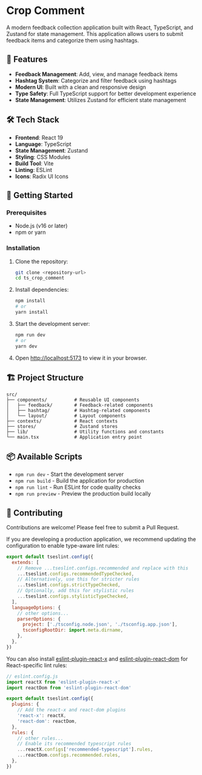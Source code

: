 # Crop Comment

A modern feedback collection application built with React, TypeScript, and Zustand for state management. This application allows users to submit feedback items and categorize them using hashtags.

## 🚀 Features

- **Feedback Management**: Add, view, and manage feedback items
- **Hashtag System**: Categorize and filter feedback using hashtags
- **Modern UI**: Built with a clean and responsive design
- **Type Safety**: Full TypeScript support for better development experience
- **State Management**: Utilizes Zustand for efficient state management

## 🛠️ Tech Stack

- **Frontend**: React 19
- **Language**: TypeScript
- **State Management**: Zustand
- **Styling**: CSS Modules
- **Build Tool**: Vite
- **Linting**: ESLint
- **Icons**: Radix UI Icons

## 🚀 Getting Started

### Prerequisites

- Node.js (v16 or later)
- npm or yarn

### Installation

1. Clone the repository:
   ```bash
   git clone <repository-url>
   cd ts_crop_comment
   ```

2. Install dependencies:
   ```bash
   npm install
   # or
   yarn install
   ```

3. Start the development server:
   ```bash
   npm run dev
   # or
   yarn dev
   ```

4. Open [http://localhost:5173](http://localhost:5173) to view it in your browser.

## 🏗️ Project Structure

```
src/
├── components/          # Reusable UI components
│   ├── feedback/        # Feedback-related components
│   ├── hashtag/         # Hashtag-related components
│   └── layout/          # Layout components
├── contexts/            # React contexts
├── stores/              # Zustand stores
├── lib/                 # Utility functions and constants
└── main.tsx             # Application entry point
```

## 📦 Available Scripts

- `npm run dev` - Start the development server
- `npm run build` - Build the application for production
- `npm run lint` - Run ESLint for code quality checks
- `npm run preview` - Preview the production build locally

## 🤝 Contributing

Contributions are welcome! Please feel free to submit a Pull Request.


If you are developing a production application, we recommend updating the configuration to enable type-aware lint rules:

```js
export default tseslint.config({
  extends: [
    // Remove ...tseslint.configs.recommended and replace with this
    ...tseslint.configs.recommendedTypeChecked,
    // Alternatively, use this for stricter rules
    ...tseslint.configs.strictTypeChecked,
    // Optionally, add this for stylistic rules
    ...tseslint.configs.stylisticTypeChecked,
  ],
  languageOptions: {
    // other options...
    parserOptions: {
      project: ['./tsconfig.node.json', './tsconfig.app.json'],
      tsconfigRootDir: import.meta.dirname,
    },
  },
})
```

You can also install [eslint-plugin-react-x](https://github.com/Rel1cx/eslint-react/tree/main/packages/plugins/eslint-plugin-react-x) and [eslint-plugin-react-dom](https://github.com/Rel1cx/eslint-react/tree/main/packages/plugins/eslint-plugin-react-dom) for React-specific lint rules:

```js
// eslint.config.js
import reactX from 'eslint-plugin-react-x'
import reactDom from 'eslint-plugin-react-dom'

export default tseslint.config({
  plugins: {
    // Add the react-x and react-dom plugins
    'react-x': reactX,
    'react-dom': reactDom,
  },
  rules: {
    // other rules...
    // Enable its recommended typescript rules
    ...reactX.configs['recommended-typescript'].rules,
    ...reactDom.configs.recommended.rules,
  },
})
```
